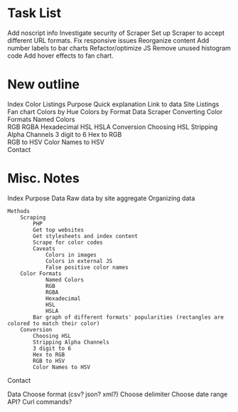 # Task List

Add noscript info
Investigate security of Scraper
Set up Scraper to accept different URL formats.
Fix responsive issues
Reorganize content
Add number labels to bar charts
Refactor/optimize JS
	Remove unused histogram code
Add hover effects to fan chart.

# New outline

Index
	Color Listings
	Purpose
	Quick explanation
	Link to data
	Site Listings
	Fan chart
	Colors by Hue
	Colors by Format
Data
Scraper
Converting
		Color Formats
				Named Colors			
				RGB
				RGBA
				Hexadecimal
				HSL
				HSLA
		Conversion
			Choosing HSL
			Stripping Alpha Channels
			3 digit to 6
			Hex to RGB		
			RGB to HSV
			Color Names to HSV		
Contact


# Misc. Notes

Index
	Purpose
	Data
		Raw data
			by site
			aggregate
		Organizing data
			
	Methods
		Scraping
			PHP
			Get top websites
			Get stylesheets and index content
			Scrape for color codes
			Caveats
				Colors in images
				Colors in external JS
				False positive color names
		Color Formats
				Named Colors			
				RGB
				RGBA
				Hexadecimal
				HSL
				HSLA
			Bar graph of different formats' popularities (rectangles are colored to match their color)
		Conversion
			Choosing HSL
			Stripping Alpha Channels
			3 digit to 6
			Hex to RGB		
			RGB to HSV
			Color Names to HSV

Contact

Data
	Choose format (csv? json? xml?)
	Choose delimiter
	Choose date range
	API?
	Curl commands?

